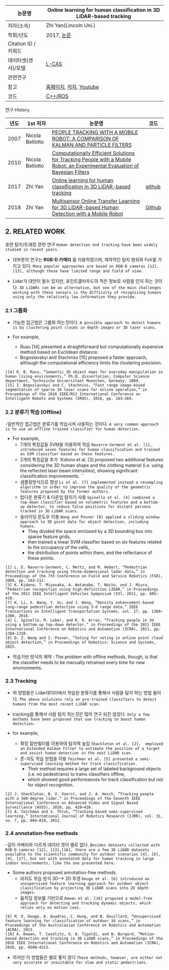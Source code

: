 |논문명 |Online learning for human classification in 3D LiDAR-based tracking |
| --- | --- |
| 저자\(소속\) | Zhi Yan\(Lincoln Uni.\) |
| 학회/년도 | 2017, [논문](http://webpages.lincoln.ac.uk/nbellotto/doc/Yan2017.pdf) |
| Citation ID / 키워드 | |
| 데이터셋(센서)/모델 |[L-CAS](https://lcas.lincoln.ac.uk/wp/research/data-sets-software/l-cas-3d-point-cloud-people-dataset/) |
| 관련연구||
| 참고 | [홈페이지](http://lcas.lincoln.ac.uk/wp/), [저자](https://yzrobot.github.io/), [Youtube](https://www.youtube.com/watch?v=bjztHV9rC-0) |
| 코드 |[C++/ROS](https://github.com/yzrobot/online_learning)|


연구 History

|년도|1st 저자|논문명|코드|
|-|-|-|-|
|2007|Nicola Bellotto|[PEOPLE TRACKING WITH A MOBILE ROBOT: A COMPARISON OF KALMAN AND PARTICLE FILTERS](http://www.robots.ox.ac.uk/~nick/doc/Bellotto2007b.pdf)||
|2010|Nicola Bellotto|[Computationally Efficient Solutions for Tracking People with a Mobile Robot: an Experimental Evaluation of Bayesian Filters](http://webpages.lincoln.ac.uk/nbellotto/doc/Bellotto2010.pdf)||
|2017|Zhi Yan|[Online learning for human classification in 3D LiDAR-based tracking](http://webpages.lincoln.ac.uk/nbellotto/doc/Yan2017.pdf)|[github](https://github.com/yzrobot/online_learning) |
|2018|Zhi Yan|[Multisensor Online Transfer Learning for 3D LiDAR-based Human Detection with a Mobile Robot](https://arxiv.org/pdf/1801.04137.pdf)|[Github](https://github.com/LCAS/online_learning/tree/multisensor)|



## 2. RELATED WORK

휴먼 탐지/트래킹 관련 연구 `Human detection and tracking have been widely studied in recent years.`

- 대부분의 연구는 **RGB-D 카메라** 를 이용하였으며, 제약적인 탐지 범위와 FoV를 가지고 있다. `Many popular approaches are based on RGB-D cameras [12], [13], although these have limited range and field of view. `

- Lidar가 대안이 될수 있지만, 포인트클라우드의 적은 정보로 사람을 인지 하는 것이다. `3D LiDARs can be an alternative, but one of the main challenges working with these sensors is the difficulty of recognizing humans using only the relatively low information they provide. `


### 2.1 그룹화

- 가능한 접근법은 그룹화 하는것이다. `A possible approach to detect humans is by clustering point clouds in depth images or 3D laser scans. `

- For example,
  - Rusu [14] presented a straightforward but computationally expensive method based on Euclidean distance.
  - Bogoslavskyi and Stachniss [15] proposed a faster approach, although the computational efficiency limits the clustering precision.

```
[14] R. B. Rusu, “Semantic 3D object maps for everyday manipulation in human living environments,” Ph.D. dissertation, Computer Science department, Technische Universitaet Muenchen, Germany, 2009.
[15] I. Bogoslavskyi and C. Stachniss, “Fast range image-based segmentation of sparse 3d laser scans for online operation,” in Proceedings of the 2016 IEEE/RSJ International Conference on Intelligent Robots and Systems (IROS), 2016, pp. 163–169.
```

### 2.2 분류기 학습 (Offline)

-일반적인 접근법은 분류기를 학습시켜 사용하는 것이다. `A very common approach is to use an offline trained classifier for human detection. `


- For example,
  - 7개의 특징값을 SVM을 이용하여 학습 `Navarro-Serment et.al. [1], introduced seven features for human classification and trained an SVM classifier based on these features. `
  - 2개의 특징값을 추가 `Kidono et al. [3] proposed two additional features considering the 3D human shape and the clothing material (i.e. using the reflected laser beam intensities), showing significant classification improvements. ``
  - 샘플링방식으로 향상 `Li et al. [7] implemented instead a resampling algorithm in order to improve the quality of the geometric features proposed by the former authors.`
  - 탑다운 분류기 & 다운업 탐지기 사용 `Spinello et al. [4] combined a top-down classifier based on volumetric features and a bottom-up detector, to reduce false positives for distant persons tracked in 3D LiDAR scans.`
  - 슬라이딩 윈도우 이용 `Wang and Posner [8] applied a sliding window approach to 3D point data for object detection, including humans.`
    - They divided the space enclosed by a 3D bounding box into sparse feature grids,
    - then trained a linear SVM classifier based on six features related to the occupancy of the cells,
    - the distribution of points within them, and the reflectance of these points.

```
[1] L. E. Navarro-Serment, C. Mertz, and M. Hebert, “Pedestrian detection and tracking using three-dimensional ladar data,” in Proceedings of the 7th Conference on Field and Service Robotics (FSR), 2009, pp. 103–112.
[3] K. Kidono, T. Miyasaka, A. Watanabe, T. Naito, and J. Miura, “Pedestrian recognition using high-definition LIDAR,” in Proceedings of the 2011 IEEE Intelligent Vehicles Symposium (IV), 2011, pp. 405–410.
[7] K. Li, X. Wang, Y. Xu, and J. Wang, “Density enhancement-based long-range pedestrian detection using 3-d range data,” IEEE Transactions on Intelligent Transportation Systems, vol. 17, pp. 1368–1380, 2016.
[4] L. Spinello, M. Luber, and K. O. Arras, “Tracking people in 3d using a bottom-up top-down detector,” in Proceedings of the 2011 IEEE International Conference on Robotics and Automation (ICRA), 2011, pp. 1304–1310.
[8] D. Z. Wang and I. Posner, “Voting for voting in online point cloud object detection,” in Proceedings of Robotics: Science and Systems, 2015.
```

- 학습기반 방식의 제약 : The problem with offline methods, though, is that the classifier needs to be manually retrained every time for new environments.


### 2.3 Tracking

- 위 방법들은 Lidar데이터에서 학습된 분류기를 통해서 사람을 탐지 하는 방법 들이다. `The above solutions rely on pre-trained classifiers to detect humans from the most recent LiDAR scan. `

- tracking을 통해서 사람 탐지 하는것은 많이 연구 되진 않았다. `Only a few methods have been proposed that use tracking to boost human detection. `

- for example,
  - 확장 칼만필터를 이용하여 탐지력 높임 `Shackleton et al. [2],  employed an Extended Kalman Filter to estimate the position of a target and assist human detection in the next LiDAR scan. `
  - 준-지도 학습 방법을 이용 `Teichman et al. [5] presented a semi-supervised learning method for track classification. `
    - Their method requires a large set of labeled background objects (i.e. no pedestrians) to trains classifiers offline,
    - which showed good performances for track classification but not for object recognition.

```
[2] J. Shackleton, B. V. Voorst, and J. A. Hesch, “Tracking people with a 360-degree lidar,” in Proceedings of the Seventh IEEE International Conference on Advanced Video and Signal Based Surveillance (AVSS), 2010, pp. 420–426.
[5] A. Teichman and S. Thrun, “Tracking-based semi-supervised learning,” International Journal of Robotics Research (IJRR), vol. 31, no. 7, pp. 804–818, 2012.
```

### 2.4 annotation-free methods

-깊이 카메라와 다르게 데이터 셋이 별로 없다. `Besides datasets collected with RGB-D cameras [12], [13],[16], there are a few 3D LiDAR datasets available to the scientific community for outdoor scenarios [4], [6], [9], [17], but not with annotated data for human tracking in large indoor environments, like the one presented here.`


- Some authors proposed annotation-free methods.
  - 비지도 학습 방식 3D--> 2D 투영 `Deuge et al. [6] introduced an unsupervised feature learning approach for outdoor object classification by projecting 3D LiDAR scans into 2D depth images. `
  - 움직임 정보를 기반으로 `Dewan et al. [18] proposed a model-free approach for detecting and tracking dynamic objects, which relies only on motion cues. `

```
[6] M. D. Deuge, A. Quadros, C. Hung, and B. Douillard, “Unsupervised feature learning for classification of outdoor 3d scans,” in Proceedings of the Australasian Conference on Robotics and Automation (ACRA), 2013.
[18] A. Dewan, T. Caselitz, G. D. Tipaldi, and W. Burgard, “Motion-based detection and tracking in 3D LiDAR scans,” in Proceedings of the 2016 IEEE International Conference on Robotics and Automation (ICRA), 2016, pp. 4508–4513.
```


- 하지만 이 방법들은 별로 좋지 않다 `These methods, however, are either not very accurate or unsuitable for slow and static pedestrians.`
